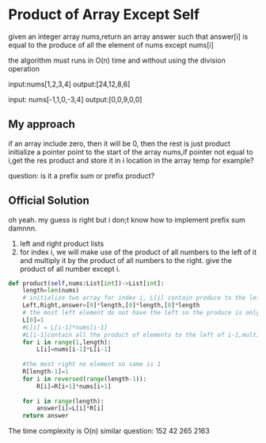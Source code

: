 # Product of Array Except Self

given an integer array nums,return an array answer such that answer[i] is equal to the produce of all the element of nums except nums[i]

the algorithm must runs in O(n) time and without using the division operation

input:nums[1,2,3,4]
output:[24,12,8,6]

input: nums[-1,1,0,-3,4]
output:[0,0,9,0,0]

## My approach

if an array include zero, then it will be 0, then the rest is just product
initialize a pointer point to the start of the array nums,if pointer not equal to i,get the res product and store it in i location in the array temp for example?

question: is it a prefix sum or prefix product?

## Official Solution

oh yeah. my guess is right but i don;t know how to implement prefix sum damnnn.

1. left and right product lists
2. for index i, we will make use of the product of all numbers to the left of it and multiply it by the product of all numbers to the right. give the product of all number except i.

```Python
def product(self,nums:List[int])->List[int]:
    length=len(nums)
    # initialize two array for index i, L[i] contain produce to the left R[i] product to the right
    Left,Right,answer=[0]*length,[0]*length,[0]*length
    # the most left element do not have the left so the produce is only 1
    L[0]=1
    #L[i] = L[i-1]*nums[i-1]
    #L[i-1]contain all the product of elements to the left of i-1,multiply with nums[i-1] that is the element at left of the index i, give all product leftside of i
    for i in range(1,length):
        L[i]=nums[i-1]*L[i-1]
    
    #the most right no element so same is 1
    R[length-1]=1
    for i in reversed(range(length-1)):
        R[i]=R[i+1]*nums[i+1]
    
    for i in range(length):
        answer[i]=L[i]*R[i]
    return answer
```

The time complexity is O(n)
similar question:
152
42
265
2163
